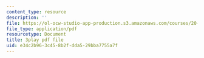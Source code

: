 ```yaml
---
content_type: resource
description: ''
file: https://ol-ocw-studio-app-production.s3.amazonaws.com/courses/20-219-becoming-the-next-bill-nye-writing-and-hosting-the-educational-show-january-iap-2015/e34c2b963c458b2fdda529bba7755a7f_AjK2zF9yN0k.pdf
file_type: application/pdf
resourcetype: Document
title: 3play pdf file
uid: e34c2b96-3c45-8b2f-dda5-29bba7755a7f
---
```

